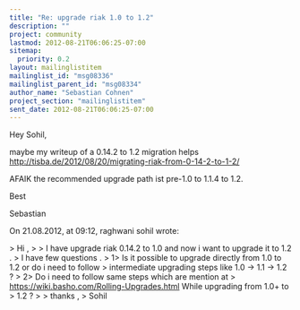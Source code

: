 ```yaml
---
title: "Re: upgrade riak 1.0 to 1.2"
description: ""
project: community
lastmod: 2012-08-21T06:06:25-07:00
sitemap:
  priority: 0.2
layout: mailinglistitem
mailinglist_id: "msg08336"
mailinglist_parent_id: "msg08334"
author_name: "Sebastian Cohnen"
project_section: "mailinglistitem"
sent_date: 2012-08-21T06:06:25-07:00
---
```



Hey Sohil,

maybe my writeup of a 0.14.2 to 1.2 migration helps 
http://tisba.de/2012/08/20/migrating-riak-from-0-14-2-to-1-2/

AFAIK the recommended upgrade path ist pre-1.0 to 1.1.4 to 1.2.


Best

Sebastian

On 21.08.2012, at 09:12, raghwani sohil  wrote:

&gt; Hi ,
&gt; 
&gt; I have upgrade riak 0.14.2 to 1.0 and now i want to upgrade it to 1.2 . 
&gt; I have few questions . 
&gt; 1&gt; Is it possible to upgrade directly from 1.0 to 1.2 or do i need to follow 
&gt; intermediate upgrading steps like 1.0 -&gt; 1.1 -&gt; 1.2 ? 
&gt; 2&gt; Do i need to follow same steps which are mention at 
&gt; https://wiki.basho.com/Rolling-Upgrades.html While upgrading from 1.0+ to 
&gt; 1.2 ? 
&gt; 
&gt; thanks ,
&gt; Sohil 

